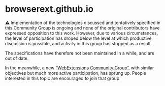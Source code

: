 # browserext.github.io

⚠ Implementation of the technologies discussed and tentatively specified in this Community Group is ongoing and none of the original contributors have expressed opposition to this work. However, due to various circumstances, the level of participation has droped below the level at which productive discussion is possible, and activity in this group has stopped as a result.

The specifications have therefore not been maintained in a while, and are out of date.

In the meanwhile, a new [“WebExtensions Community Group”](https://github.com/w3c/webextensions), with similar objectives but much more active participation, has sprung up. People interested in this topic are encouraged to join that group.
